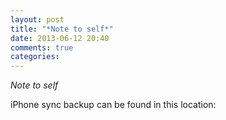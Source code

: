 ```yaml
---
layout: post
title: "*Note to self*"
date: 2013-06-12 20:40
comments: true
categories: 
---
```


*Note to self*


iPhone sync backup can be found in this location:

